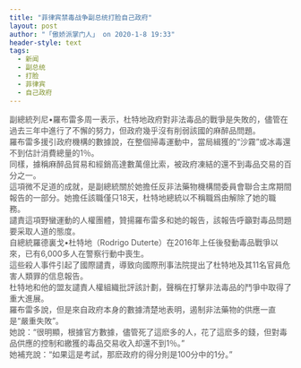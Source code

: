 ```yaml
---
title: "菲律宾禁毒战争副总统打脸自己政府"
layout: post
author: "「傲娇派掌门人」 on 2020-1-8 19:33"
header-style: text
tags:
  - 新闻
  - 副总统
  - 打脸
  - 菲律宾
  - 自己政府
---
```


<head></head>
<body>
 <div align="left"> 
  <font style="color:rgb(85, 85, 85)"><font face="georgia, &amp;quot">副總統列尼•羅布雷多周一表示，杜特地政府對非法毒品的戰爭是失敗的，儘管在過去三年中進行了不懈的努力，但政府幾乎沒有削弱該國的麻醉品問題。</font></font> 
 </div> 
 <div align="left"> 
  <font style="color:rgb(85, 85, 85)"><font face="georgia, &amp;quot">羅布雷多援引政府機構的數據說，在整個掃毒運動中，當局緝獲的“沙霧”或冰毒還不到估計消費總量的1％。</font></font> 
 </div> 
 <div align="left"> 
  <font style="color:rgb(85, 85, 85)"><font face="georgia, &amp;quot">同樣，據稱麻醉品貿易和經銷高達數萬億比索，被政府凍結的還不到毒品交易的百分之一。</font></font> 
 </div> 
 <div align="left"> 
  <font style="color:rgb(85, 85, 85)"><font face="georgia, &amp;quot">這項微不足道的成就，是副總統關於她擔任反非法藥物機構間委員會聯合主席期間報告的一部分。她擔任該職僅只18天，杜特地總統以不稱職爲由解除了她的職務。</font></font> 
 </div> 
 <div align="left"> 
  <font style="color:rgb(85, 85, 85)"><font face="georgia, &amp;quot">譴責這項野蠻運動的人權團體，贊揚羅布雷多和她的報告，該報告呼籲對毒品問題要采取人道的態度。</font></font> 
 </div> 
 <div align="left"> 
  <font style="color:rgb(85, 85, 85)"><font face="georgia, &amp;quot">自總統羅德裏戈•杜特地（Rodrigo Duterte）在2016年上任後發動毒品戰爭以來，已有6,000多人在警察行動中喪生。</font></font> 
 </div> 
 <div align="left"> 
  <font style="color:rgb(85, 85, 85)"><font face="georgia, &amp;quot">這些殺人事件引起了國際譴責，導致向國際刑事法院提出了杜特地及其11名官員危害人類罪的信息報告。</font></font> 
 </div> 
 <div align="left"> 
  <font style="color:rgb(85, 85, 85)"><font face="georgia, &amp;quot">杜特地和他的盟友譴責人權組織批評該計劃，聲稱在打擊非法毒品的鬥爭中取得了重大進展。</font></font> 
 </div> 
 <div align="left"> 
  <font style="color:rgb(85, 85, 85)"><font face="georgia, &amp;quot">羅布雷多說，但是來自政府本身的數據清楚地表明，遏制非法藥物的供應一直是“嚴重失敗”。</font></font> 
 </div> 
 <div align="left"> 
  <font style="color:rgb(85, 85, 85)"><font face="georgia, &amp;quot">她說：“很明顯，根據官方數據，儘管死了這麽多的人，花了這麽多的錢，但對毒品供應的控制和繳獲的毒品交易收入却還不到1％。”</font></font> 
 </div> 
 <div align="left"> 
  <font style="color:rgb(85, 85, 85)"><font face="georgia, &amp;quot">她補充說：“如果這是考試，那麽政府的得分則是100分中的1分。”</font></font> 
 </div>
 <br>
</body>


